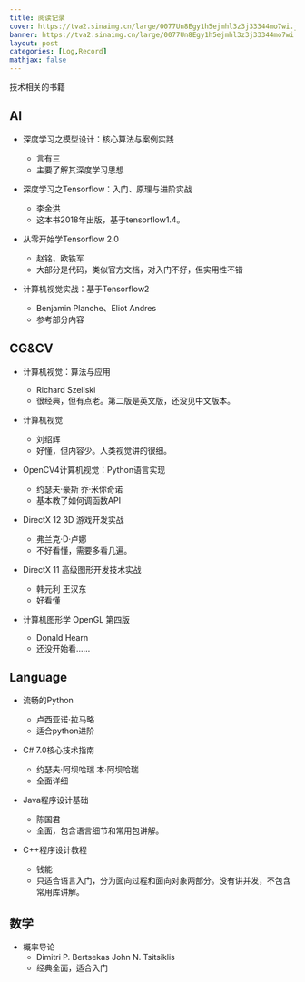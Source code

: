 ```yaml
---
title: 阅读记录
cover: https://tva2.sinaimg.cn/large/0077Un8Egy1h5ejmhl3z3j33344mo7wi.jpg
banner: https://tva2.sinaimg.cn/large/0077Un8Egy1h5ejmhl3z3j33344mo7wi.jpg
layout: post
categories: [Log,Record]
mathjax: false
---
```


技术相关的书籍

<!-- more -->

## AI

- 深度学习之模型设计：核心算法与案例实践	
  - 言有三
  - 主要了解其深度学习思想

- 深度学习之Tensorflow：入门、原理与进阶实战	
  - 李金洪
  - 这本书2018年出版，基于tensorflow1.4。

- 从零开始学Tensorflow 2.0	
  - 赵铭、欧铁军
  - 大部分是代码，类似官方文档，对入门不好，但实用性不错

- 计算机视觉实战：基于Tensorflow2		
  - Benjamin Planche、Eliot Andres
  - 参考部分内容




## CG&CV

- 计算机视觉：算法与应用

  - Richard Szeliski
  - 很经典，但有点老。第二版是英文版，还没见中文版本。

- 计算机视觉

  - 刘绍辉
  - 好懂，但内容少。人类视觉讲的很细。

- OpenCV4计算机视觉：Python语言实现

  - 约瑟夫·豪斯 乔·米你奇诺
  - 基本教了如何调函数API

- DirectX 12 3D 游戏开发实战

  - 弗兰克·D·卢娜
  - 不好看懂，需要多看几遍。

- DirectX 11 高级图形开发技术实战

  - 韩元利 王汉东
  - 好看懂

- 计算机图形学 OpenGL 第四版

  - Donald Hearn
  - 还没开始看……

  

## Language

- 流畅的Python

  - 卢西亚诺·拉马略
  - 适合python进阶
- C# 7.0核心技术指南
  - 约瑟夫·阿坝哈瑞  本·阿坝哈瑞
  - 全面详细

- Java程序设计基础
  - 陈国君
  - 全面，包含语言细节和常用包讲解。



- C++程序设计教程

  - 钱能
  - 只适合语言入门，分为面向过程和面向对象两部分。没有讲并发，不包含常用库讲解。




 ## 数学

- 概率导论
  - Dimitri P. Bertsekas      John N. Tsitsiklis
  - 经典全面，适合入门
